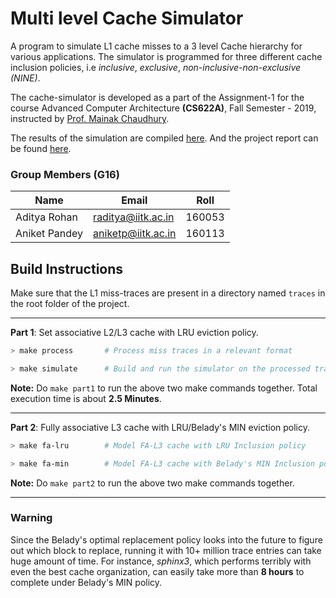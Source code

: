 # Multi level Cache Simulator
A program to simulate L1 cache misses to a 3 level Cache hierarchy for various
applications. The simulator is programmed for three different cache inclusion
policies, i.e *inclusive*, *exclusive*, *non-inclusive-non-exclusive (NINE)*.

The cache-simulator is developed as a part of the Assignment-1 for the course
Advanced Computer Architecture **(CS622A)**, Fall Semester - 2019, 
instructed by [Prof. Mainak Chaudhury](https://www.cse.iitk.ac.in/users/mainakc/).

The results of the simulation are compiled [here](./result/README.md).
And the project report can be found [here](./docs/report.pdf).

### Group Members (G16)

| __Name__ | __Email__ | __Roll__ |
|-------------|------------|------------|
| Aditya Rohan | [raditya@iitk.ac.in](mailto:raditya@iitk.ac.in) | 160053 |
| Aniket Pandey | [aniketp@iitk.ac.in](mailto:aniketp@iitk.ac.in) | 160113 |


## Build Instructions
Make sure that the L1 miss-traces are present in a directory named
`traces` in the root folder of the project. 
<hr>

**Part 1**: Set associative L2/L3 cache with LRU eviction policy.
``` bash
> make process       # Process miss traces in a relevant format
```

``` bash
> make simulate      # Build and run the simulator on the processed traces
```

**Note:** Do `make part1` to run the above two make commands together. 
Total execution time is about **2.5 Minutes**.
<hr>

**Part 2**: Fully associative L3 cache with LRU/Belady's MIN eviction 
policy.
``` bash
> make fa-lru        # Model FA-L3 cache with LRU Inclusion policy
```

``` bash
> make fa-min        # Model FA-L3 cache with Belady's MIN Inclusion policy
```

**Note:** Do `make part2` to run the above two make commands together.<br>
<hr>

### Warning
Since the Belady's optimal replacement policy looks into the future to 
figure out which block to replace, running it with 10+ million trace 
entries can take huge amount of time. For instance, *sphinx3*, which 
performs terribly with even the best cache organization, can easily take
more than **8 hours** to complete under Belady's MIN policy.
